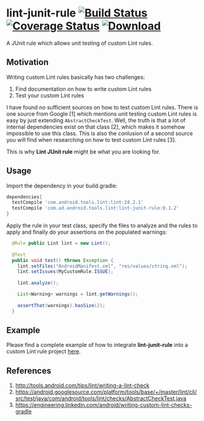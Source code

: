 # lint-junit-rule [![Build Status](https://travis-ci.org/a11n/lint-junit-rule.svg)](https://travis-ci.org/a11n/lint-junit-rule) [![Coverage Status](https://coveralls.io/repos/a11n/lint-junit-rule/badge.svg)](https://coveralls.io/r/a11n/lint-junit-rule) [ ![Download](https://api.bintray.com/packages/a11n/maven/com.ad.android.tools.lint/images/download.svg) ](https://bintray.com/a11n/maven/com.ad.android.tools.lint/_latestVersion)
A JUnit rule which allows unit testing of custom Lint rules.

## Motivation
Writing custom Lint rules basically has two challenges:

1. Find documentation on how to write custom Lint rules
2. Test your custom Lint rules

I have found no sufficient sources on how to test custom Lint rules. There is one source from Google [1] which mentions unit testing custom Lint rules is easy by just extending `AbstractCheckTest`. Well, the truth is that a lot of internal dependencies exist on that class [2], which makes it somehow impossible to use this class. This is also the conlusion of a second source you will find when researching on how to test custom Lint rules [3].

This is why **Lint JUnit rule** might be what you are looking for.

## Usage
Import the dependency in your build.gradle:
```groovy
dependencies{
  testCompile 'com.android.tools.lint:lint:24.2.1'
  testCompile 'com.ad.android.tools.lint:lint-junit-rule:0.1.2'
}
```
Apply the rule in your test class, specify the files to analyze and the rules to apply and finally do your assertions on the populated warnings:
```java
  @Rule public Lint lint = new Lint();
   
  @Test
  public void test() throws Exception {
    lint.setFiles("AndroidManifest.xml", "res/values/string.xml");
    lint.setIssues(MyCustomRule.ISSUE);
    
    lint.analyze();

    List<Warning> warnings = lint.getWarnings();
    
    assertThat(warnings).hasSize(2);
  }
```
## Example
Please find a complete example of how to integrate **lint-junit-rule** into a custom Lint rule project [here](https://github.com/a11n/AndroidLintPlaceholderCheck).

## References
1. http://tools.android.com/tips/lint/writing-a-lint-check
2. https://android.googlesource.com/platform/tools/base/+/master/lint/cli/src/test/java/com/android/tools/lint/checks/AbstractCheckTest.java
3. https://engineering.linkedin.com/android/writing-custom-lint-checks-gradle

